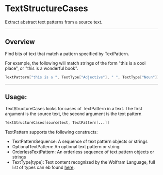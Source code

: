 # TextStructureCases

Extract abstract text patterns from a source text.

---
## Overview

Find bits of text that match a pattern specified by TextPattern.

For example, the following will match strings of the form "this is a cool place", or "this is a wonderful book".
```Mathematica
TextPattern["this is a ", TextType["Adjective"], " ", TextType["Noun"]]
```


---
## Usage:

TextStructureCases looks for cases of TextPattern in a text. The first argument is the source text, the second argument is the text pattern.

```Mathematica
TextStructureCases[sourcetext, TextPattern[...]]
```

TextPattern supports the following constructs:
* TextPatternSequence: A sequence of text pattern objects or strings
* OptionalTextPattern: An optional text pattern or string
* OrderlessTextPattern: An orderless sequence of text pattern objects or strings
* TextType[type]: Text content recognized by the Wolfram Language, full list of types can eb found [here](https://reference.wolfram.com/language/guide/TextContentTypes.html).
